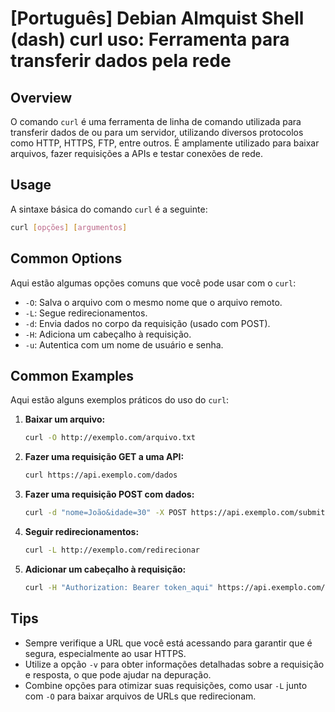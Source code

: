 # [Português] Debian Almquist Shell (dash) curl uso: Ferramenta para transferir dados pela rede

## Overview
O comando `curl` é uma ferramenta de linha de comando utilizada para transferir dados de ou para um servidor, utilizando diversos protocolos como HTTP, HTTPS, FTP, entre outros. É amplamente utilizado para baixar arquivos, fazer requisições a APIs e testar conexões de rede.

## Usage
A sintaxe básica do comando `curl` é a seguinte:

```bash
curl [opções] [argumentos]
```

## Common Options
Aqui estão algumas opções comuns que você pode usar com o `curl`:

- `-O`: Salva o arquivo com o mesmo nome que o arquivo remoto.
- `-L`: Segue redirecionamentos.
- `-d`: Envia dados no corpo da requisição (usado com POST).
- `-H`: Adiciona um cabeçalho à requisição.
- `-u`: Autentica com um nome de usuário e senha.

## Common Examples
Aqui estão alguns exemplos práticos do uso do `curl`:

1. **Baixar um arquivo:**
   ```bash
   curl -O http://exemplo.com/arquivo.txt
   ```

2. **Fazer uma requisição GET a uma API:**
   ```bash
   curl https://api.exemplo.com/dados
   ```

3. **Fazer uma requisição POST com dados:**
   ```bash
   curl -d "nome=João&idade=30" -X POST https://api.exemplo.com/submit
   ```

4. **Seguir redirecionamentos:**
   ```bash
   curl -L http://exemplo.com/redirecionar
   ```

5. **Adicionar um cabeçalho à requisição:**
   ```bash
   curl -H "Authorization: Bearer token_aqui" https://api.exemplo.com/protegido
   ```

## Tips
- Sempre verifique a URL que você está acessando para garantir que é segura, especialmente ao usar HTTPS.
- Utilize a opção `-v` para obter informações detalhadas sobre a requisição e resposta, o que pode ajudar na depuração.
- Combine opções para otimizar suas requisições, como usar `-L` junto com `-O` para baixar arquivos de URLs que redirecionam.